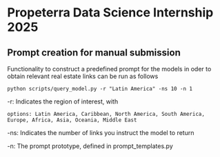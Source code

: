 # Propeterra Data Science Internship 2025

## Prompt creation for manual submission
Functionality to construct a predefined prompt for the models in oder to obtain relevant real estate links can be run as follows

```
python scripts/query_model.py -r "Latin America" -ns 10 -n 1
```
-r: Indicates the region of interest, with 
```
options: Latin America, Caribbean, North America, South America, Europe, Africa, Asia, Oceania, Middle East
```
-ns: Indicates the number of links you instruct the model to return 

-n: The prompt prototype, defined in prompt_templates.py